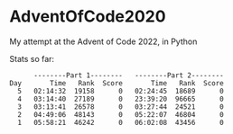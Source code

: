 # AdventOfCode2020
My attempt at the Advent of Code 2022, in Python

Stats so far:
```
      --------Part 1--------   --------Part 2--------
Day       Time   Rank  Score       Time   Rank  Score
  5   02:14:32  19158      0   02:24:45  18689      0
  4   03:14:40  27189      0   23:39:20  96665      0
  3   03:13:41  26578      0   03:27:44  24521      0
  2   04:49:06  48143      0   05:22:07  46804      0
  1   05:58:21  46242      0   06:02:08  43456      0
```